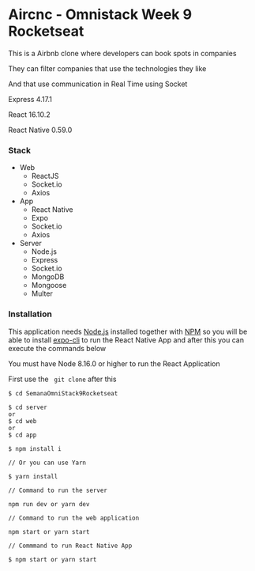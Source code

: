 # Aircnc - Omnistack Week 9 Rocketseat

This is a Airbnb clone where developers can book spots in companies

They can filter companies that use the technologies they like

And that use communication in Real Time using Socket

Express 4.17.1

React 16.10.2

React Native 0.59.0


### Stack

- Web
    - ReactJS
    - Socket.io
    - Axios
- App
    - React Native
    - Expo
    - Socket.io
    - Axios
- Server
     - Node.js
    - Express
    - Socket.io
    - MongoDB
    - Mongoose
    - Multer

### Installation

This application needs [Node.js](https://nodejs.org/) installed together with [NPM](https://www.npmjs.com/get-npm) so you will be able to install [expo-cli](https://www.npmjs.com/package/expo-cli) to run the React Native App and after this you can execute the commands below

You must have Node 8.16.0 or higher to run the React Application

First use the `` git clone`` after this

```
$ cd SemanaOmniStack9Rocketseat

$ cd server 
or 
$ cd web
or
$ cd app

$ npm install i 

// Or you can use Yarn

$ yarn install

// Command to run the server

npm run dev or yarn dev

// Command to run the web application

npm start or yarn start

// Commmand to run React Native App

$ npm start or yarn start

```
